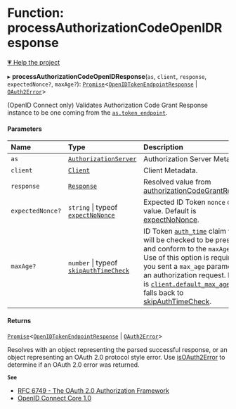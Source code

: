 # Function: processAuthorizationCodeOpenIDResponse

[💗 Help the project](https://github.com/sponsors/panva)

▸ **processAuthorizationCodeOpenIDResponse**(`as`, `client`, `response`, `expectedNonce?`, `maxAge?`): [`Promise`]( https://developer.mozilla.org/en-US/docs/Web/JavaScript/Reference/Global_Objects/Promise )<[`OpenIDTokenEndpointResponse`](../interfaces/OpenIDTokenEndpointResponse.md) \| [`OAuth2Error`](../interfaces/OAuth2Error.md)\>

(OpenID Connect only) Validates Authorization Code Grant Response instance to be one coming from
the [`as.token_endpoint`](../interfaces/AuthorizationServer.md#token_endpoint).

#### Parameters

| Name | Type | Description |
| :------ | :------ | :------ |
| `as` | [`AuthorizationServer`](../interfaces/AuthorizationServer.md) | Authorization Server Metadata. |
| `client` | [`Client`](../interfaces/Client.md) | Client Metadata. |
| `response` | [`Response`]( https://developer.mozilla.org/en-US/docs/Web/API/Response ) | Resolved value from [authorizationCodeGrantRequest](authorizationCodeGrantRequest.md). |
| `expectedNonce?` | `string` \| typeof [`expectNoNonce`](../variables/expectNoNonce.md) | Expected ID Token `nonce` claim value. Default is [expectNoNonce](../variables/expectNoNonce.md). |
| `maxAge?` | `number` \| typeof [`skipAuthTimeCheck`](../variables/skipAuthTimeCheck.md) | ID Token [`auth_time`](../interfaces/IDToken.md#auth_time) claim value will be checked to be present and conform to the `maxAge` value. Use of this option is required if you sent a `max_age` parameter in an authorization request. Default is [`client.default_max_age`](../interfaces/Client.md#default_max_age) and falls back to [skipAuthTimeCheck](../variables/skipAuthTimeCheck.md). |

#### Returns

[`Promise`]( https://developer.mozilla.org/en-US/docs/Web/JavaScript/Reference/Global_Objects/Promise )<[`OpenIDTokenEndpointResponse`](../interfaces/OpenIDTokenEndpointResponse.md) \| [`OAuth2Error`](../interfaces/OAuth2Error.md)\>

Resolves with an object representing the parsed successful response, or an object
  representing an OAuth 2.0 protocol style error. Use [isOAuth2Error](isOAuth2Error.md) to determine if an
  OAuth 2.0 error was returned.

**`See`**

 - [RFC 6749 - The OAuth 2.0 Authorization Framework](https://www.rfc-editor.org/rfc/rfc6749.html#section-4.1)
 - [OpenID Connect Core 1.0](https://openid.net/specs/openid-connect-core-1_0.html#CodeFlowAuth)
